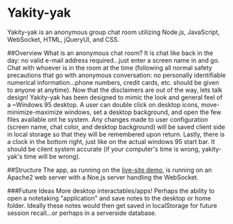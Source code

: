 # Yakity-yak
Yakity-yak is an anonymous group chat room utilizing Node.js, JavaScript, WebSocket, HTML, jQueryUI, and CSS. 

##Overview
What is an anonymous chat room? It is chat like back in the day: no valid e-mail address required...just enter a screen name in and go. Chat with whoever is in the room at the time (following all normal safety precautions that go with anonymous conversation: no personally identifiable numerical information...phone numbers, credit cards, etc. should be given to anyone at anytime). Now that the disclaimers are out of the way, lets talk design! Yakity-yak has been designed to mimic the look and general feel of a ~Windows 95 desktop. A user can double click on desktop icons, move-minimize-maximize windows, set a desktop background, and open the few files available ont he system. Any changes made to user configuration (screen name, chat color, and desktop background) will be saved client side in local storage so that they will be remembered upon return. Lastly, there is a clock in the bottom right, just like on the actual windows 95 start bar. It should be cilent system accurate (if your computer's time is wrong, yakity-yak's time will be wrong).

##Structure
The app, as running on the [live-site demo](http://brianmevans.com/projects/yakity-yak/), is running on an Apache2 web server with a Noe.js server handling the WebSocket. 

###Future Ideas
More desktop interactables/apps! Perhaps the ability to open a notetaking "application" and save notes to the desktop or home folder. Ideally these notes would then get saved in localStorage for future session recall...or perhaps in a serverside database.
